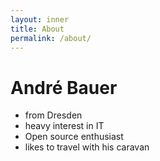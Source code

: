 ```yaml
---
layout: inner
title: About
permalink: /about/
---
```


André Bauer
===========

* from Dresden
* heavy interest in IT
* Open source enthusiast
* likes to travel with his caravan



